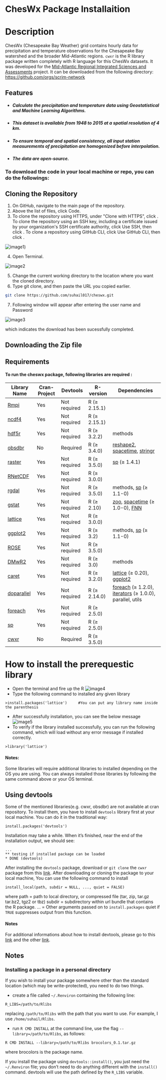 

# ChesWx Package Installaition


# Description

ChesWx (Chesapeake Bay Weather) grid contains hourly data for precipitation and temperature observations for the Chesapeake Bay watershed and the broader Mid-Atlantic regions.  `cwxr` is the R library package written completely with R language for this ChesWx datasets. It was developed for the [Mid-Atlantic Regional Integrated Sciences and Assessments](https://www.marisa.psu.edu/about/) project. It  can be downloaded from the following directory:
<https://github.com/orgs/scrim-network>
## Features

- ##### Calculate the precipitation and temperature data using Geostatistical  and Machine Learning Algorithms.
- ##### This dataset is available from 1948 to 2015 at a spatial resolution of 4 km.
- ##### To ensure temporal and spatial consistency, all input station measurements of precipitation are homogenized before interpolation. 
- ##### The data are open-source.
### To download the code in your local machine or repo, you can do the followings:
## Cloning the Repository
1. On GitHub, navigate to the main page of the repository.
2. Above the list of files, click  Code.
3. To clone the repository using HTTPS, under "Clone with HTTPS", click . To clone the repository using an SSH key, including a certificate issued by your organization's SSH certificate authority, click Use SSH, then click . To clone a repository using GitHub CLI, click Use GitHub CLI, then click .

![image1](https://drive.google.com/uc?export=view&id=1aPFKDsLSbc5wn3XriP1TpHIEvNPzBDlV))

4. Open Terminal.


![image2](https://drive.google.com/uc?export=view&id=1i4aPj5_BfrIs5-TKEDUJFv_vP0owJ5fG)


5. Change the current working directory to the location where you want the cloned directory.
6. Type git clone, and then paste the URL you copied earlier.
```sh
git clone https://github.com/suhail017/cheswx.git
```

7. Following window will appear after entering the user name and Password


![image3](https://drive.google.com/uc?export=view&id=1JkUKdPXQx9zcaqhYzstWU7XtwtIa6sc7)

which indicates the download has been sucessfully completed. 

## Downloading the Zip file





## Requirements

#### To run the cheswx package, following libraries are required :
| Library Name     | Cran-Project | Devtools | R-version|Dependencies|
| ----------- | ----------- | -------|---------|--------|
| [Rmpi](https://cran.r-project.org/web/packages/Rmpi/index.html)    | Yes      | Not required|R (≥ 2.15.1)
| [ncdf4](https://cran.r-project.org/web/packages/ncdf4/index.html)  | Yes      | Not required|R (≥ 2.15.1)
| [hdf5r](https://cran.r-project.org/web/packages/hdf5r/index.html)  | Yes      | Not required|R (≥ 3.2.2)|methods
| [obsdbr](https://github.com/scrim-network/obsdbr)   | No      |  Required|R (≥ 3.4.0)|[reshape2](https://cran.r-project.org/web/packages/reshape2/index.html), [spacetime](https://cran.r-project.org/web/packages/spacetime/index.html), [stringr](https://cran.r-project.org/web/packages/stringr/index.html)
| [raster](https://cran.r-project.org/web/packages/raster/index.html)  | Yes      | Not required|R (≥ 3.5.0)|[sp](https://cran.r-project.org/web/packages/sp/index.html)  (≥ 1.4.1)|
| [RNetCDF](https://cran.r-project.org/web/packages/RNetCDF/index.html)   | Yes      | Not required|R (≥ 3.0.0)
| [rgdal](https://cran.r-project.org/web/packages/rgdal/index.html)    | Yes      | Not required|R (≥ 3.5.0)|methods, [sp](https://cran.r-project.org/web/packages/sp/index.html) (≥ 1.1-0)
| [gstat](https://cran.r-project.org/web/packages/gstat/index.html)  | Yes| Not required| R (≥ 2.10)|[zoo](https://cran.r-project.org/web/packages/zoo/index.html), [spacetime](https://cran.r-project.org/web/packages/spacetime/index.html) (≥ 1.0-0), [FNN](https://cran.r-project.org/web/packages/FNN/index.html)|
| [lattice](https://cran.r-project.org/web/packages/lattice/index.html) | Yes      | Not required| R (≥ 3.0.0)|
| [ggplot2](https://cran.r-project.org/web/packages/ggplot2/index.html) | Yes      | Not required|R (≥ 3.2)|methods, [sp](https://cran.r-project.org/web/packages/sp/index.html) (≥ 1.1-0)|
| [ROSE](https://cran.r-project.org/web/packages/rgdal/index.html)  | Yes      | Not required| R (≥ 3.5.0)|
| [DMwR2](https://cran.r-project.org/web/packages/DMwR2/index.html)   | Yes      | Not required|R (≥ 3.0)|methods|
| [caret](https://cran.r-project.org/web/packages/caret/index.html) | Yes      | Not required|R (≥ 3.2.0)|[lattice](https://cran.r-project.org/web/packages/lattice/index.html) (≥ 0.20), [ggplot2](https://cran.r-project.org/web/packages/ggplot2/index.html)|
| [doparallel](https://cran.r-project.org/web/packages/doparallel/index.html)  | Yes      | Not required|R (≥ 2.14.0)|[foreach](https://cran.r-project.org/web/packages/foreach/index.html) (≥ 1.2.0), [iterators](https://cran.r-project.org/web/packages/iterators/index.html) (≥ 1.0.0), parallel, utils|
| [foreach](https://cran.r-project.org/web/packages/foreach/index.html)  | Yes      | Not required|R (≥ 2.5.0)|
|[sp](https://cran.r-project.org/web/packages/foreach/index.html)|Yes|Not required|R (≥ 2.5.0)
| [cwxr](https://github.com/scrim-network/obsdbr)   | No      |  Required|R (≥ 3.5.0)





# How to install the prerequestic library
- Open the terminal and fire up the R
![image4](https://drive.google.com/uc?export=view&id=1eLDUvW36pqZulk7Mon0vBHUImeQuPB7m)
- Type the following command to installed any given library 
```
>install.packages('lattice')     #You can put any library name inside the parenthesis
```
- After successfully installation, you can see the below message
![image5](https://drive.google.com/uc?export=view&id=1er2eLbINFpq3Q5Kmd-gZO4Kc2Mo3E_0_)
- To verify if the library installed successfully, you can run the following command, which will load without any error message if installed correctly.
``` 
>library('lattice')
```
#### Notes: 
Some libraries will require  additional libraries to installed depending on the OS you are using. You can always installed those libraries by following the same command above or your OS terminal.  

## Using devtools
Some of the mentioned libraries(e.g. cwxr, obsdbr) are not available at cran repository. To install them, you have to install `devtools` library first at your local machine. You can do it in the traditional way:
```
install.packages('devtools')
```
Installation may take a while. When it’s finished, near the end of the installation output, we should see:
```
...
** testing if installed package can be loaded
* DONE (devtools)
```
After installing the `devtools` package, download or `git clone` the `cwxr` package from this [link](www.github.com/suhail017).
After downloading or cloning the package to your local machine, You can use the following command to install 
```
install_local(path, subdir = NULL, ..., quiet = FALSE)
```
where 
path = path to local directory, or compressed file (tar, zip, tar.gz tar.bz2, tgz2 or tbz)
subdir = subdirectory within url bundle that contains the R package.
... = Other arguments passed on to `install.packages`
quiet if  `TRUE`  suppresses output from this function.

#### Notes
For additional informations about how to install devtools, please go to this [link](https://www.digitalocean.com/community/tutorials/how-to-install-r-packages-using-devtools-on-ubuntu-18-04) and the other 
[link](https://uoftcoders.github.io/studyGroup/lessons/r/packages/lesson/).


## Notes
### Installing a package in a personal directory

If you wish to install your package somewhere other than the standard location (which may be write-protected), you need to do two things.

- create a file called  `~/.Renviron`  containing the following line:

```
R_LIBS=/path/to/Rlibs

```

replacing  `/path/to/Rlibs`  with the path that you want to use. For example, I use  `/home/suhail/Rlibs`.

-  run  `R CMD INSTALL`  at the command line, use the flag  `--library=/path/to/Rlibs`, as follows:

```
R CMD INSTALL --library=/path/to/Rlibs brocolors_0.1.tar.gz

```
where brocolors is the package name.

If you install the package using  `devtools::install()`, you just need the  `~/.Renviron`  file; you don’t need to do anything different with the  `install()`  command. devtools will use the path defined by the  `R_LIBS`  variable.
